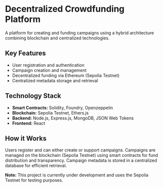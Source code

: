 # Decentralized Crowdfunding Platform

A platform for creating and funding campaigns using a hybrid architecture combining blockchain and centralized technologies.

## Key Features
* User registration and authentication
* Campaign creation and management
* Decentralized funding via Ethereum (Sepolia Testnet)
* Centralized metadata storage and retrieval

## Technology Stack
* **Smart Contracts:** Solidity, Foundry, Openzeppelin
* **Blockchain:** Sepolia Testnet, Ethers.js
* **Backend:** Node.js, Express.js, MongoDB, JSON Web Tokens
* **Frontend:** React

## How it Works
Users register and can either create or support campaigns. Campaigns are managed on the blockchain (Sepolia Testnet) using smart contracts for fund distribution and transparency. Campaign metadata is stored in a centralized database for efficient retrieval.

**Note:** This project is currently under development and uses the Sepolia Testnet for testing purposes.
